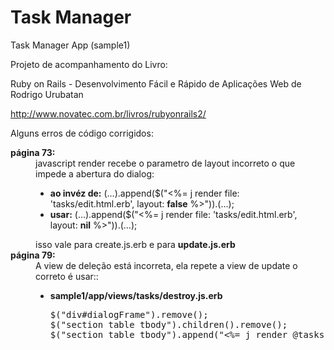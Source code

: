 Task Manager
============

Task Manager App (sample1)

Projeto de acompanhamento do Livro:

Ruby on Rails - Desenvolvimento Fácil e Rápido de Aplicações Web de Rodrigo Urubatan

http://www.novatec.com.br/livros/rubyonrails2/

Alguns erros de código corrigidos:

<dl>
    <dt><strong>página 73: </strong></dt>
    <dd>
        javascript render recebe o parametro de layout incorreto o que impede a abertura do dialog:
        <ul>
            <li>
                <strong>ao invéz de:</strong>
                (...).append($("&lt;%= j render file: 'tasks/edit.html.erb', layout: <strong>false</strong> %&gt;")).(...);
            </li>
            <li>
                <strong>usar:</strong>
                (...).append($("&lt;%= j render file: 'tasks/edit.html.erb', layout: <strong>nil</strong> %&gt;")).(...);
            </li>
        </ul>
        isso vale para <stong>create.js.erb</strong> e para <strong>update.js.erb</strong>
    </dd>
    <dt><strong>página 79: </strong></dt>
    <dd>
        A view de deleção está incorreta, ela repete a view de update o correto é usar::
        <ul>
            <li>
                <strong>sample1/app/views/tasks/destroy.js.erb</strong>
<pre>
$("div#dialogFrame").remove();
$("section table tbody").children().remove();
$("section table tbody").append("&lt;%= j render @tasks %&gt;");
</pre>
            </li>
        </ul>
    </dd>
</dl>
